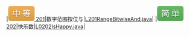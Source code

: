 |[![](./img/middle.svg) 201](https://leetcode-cn.com/problems/bitwise-and-of-numbers-range/)|数字范围按位与|[L201RangeBitwiseAnd.java](https://github.com/ybjx/Leetcode/blob/master/solution/src/main/java/com/ybjx/leetcode/solution/_0201_0300/L201RangeBitwiseAnd.java)|
|[![](./img/easy.svg) 202](https://leetcode-cn.com/problems/happy-number/)|快乐数|[L0202IsHappy.java](https://github.com/ybjx/Leetcode/blob/master/solution/src/main/java/com/ybjx/leetcode/solution/_0201_0300/L0202IsHappy.java)|
